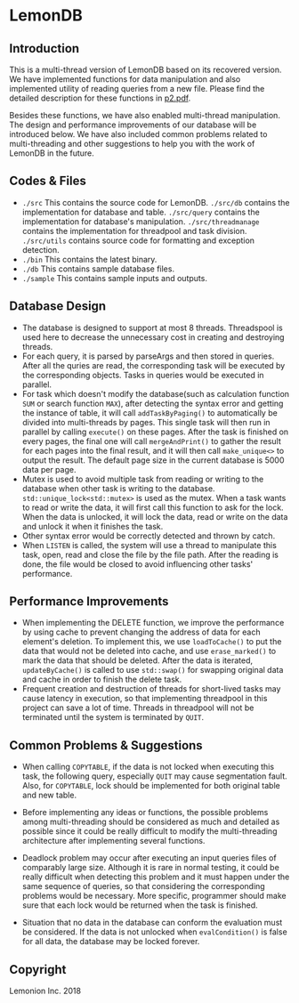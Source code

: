 # LemonDB
## Introduction
This is a multi-thread version of LemonDB based on its recovered version. We have implemented functions for data manipulation and also implemented utility of reading queries from a new file. Please find the detailed description for these functions in [p2.pdf](https://umjicanvas.com/courses/786/files/folder/projects/p2?).

Besides these functions, we have also enabled multi-thread manipulation. The design and performance improvements of our database will be introduced below. We have also included common problems related to multi-threading and other suggestions to help you with the work of LemonDB in the future.

## Codes & Files

- `./src`
   This contains the source code for LemonDB. `./src/db` contains the implementation for database and table. `./src/query` contains the implementation for database's manipulation. `./src/threadmanage` contains the implementation for threadpool and task division. `./src/utils` contains source code for formatting and exception detection.
- `./bin`
   This contains the latest binary.
- `./db`
   This contains sample database files.
- `./sample`
   This contains sample inputs and outputs.



## Database Design
- The database is designed to support at most 8 threads. Threadspool is used here to decrease the unnecessary cost in creating and destroying threads.
- For each query, it is parsed by parseArgs and then stored in queries. After all the quries are read, the corresponding task will be executed by the corresponding objects. Tasks in queries would be executed in parallel.
- For task which doesn't modify the database(such as calculation function `SUM` or search function `MAX`), after detecting the syntax error and getting the instance of table, it will call `addTaskByPaging()` to automatically be divided  into multi-threads by pages. This single task will then run in parallel by calling `execute()` on these pages. After the task is finished on every pages, the final one will call `mergeAndPrint()` to gather the result for each pages into the final result, and it will then call `make_unique<>` to output the result. The default page size in the current database is 5000 data per page.
- Mutex is used to avoid multiple task from reading or writing to the database when other task is writing to the database. `std::unique_lock<std::mutex>` is used as the mutex. When a task wants to read or write the data, it will first call this function to ask for the lock. When the data is unlocked, it will lock the data, read or write on the data and unlock it when it finishes the task.
- Other syntax error would be correctly detected and thrown by catch.
- When `LISTEN` is called, the system will use a thread to manipulate this task, open, read and close the file by the file path. After the reading is done, the file would be closed to avoid influencing other tasks' performance.

## Performance Improvements
- When implementing the DELETE function, we improve the performance by using cache to prevent changing the address of data for each element's deletion. To implement this, we use `loadToCache()` to put the data that would not be deleted into cache, and use `erase_marked()` to mark the data that should be deleted. After the data is iterated, `updateByCache()` is called to use `std::swap()` for swapping original data and cache in order to finish the delete task.
- ​Frequent creation and destruction of threads for short-lived tasks may cause latency in execution, so that implementing threadpool in this project can save a lot of time. Threads in threadpool will not be terminated until the system is terminated by `QUIT`.

## Common Problems & Suggestions
- When calling `COPYTABLE`, if the data is not locked when executing this task, the following query, especially `QUIT` may cause segmentation fault. Also, for `COPYTABLE`, lock should be implemented for both original table and new table.


- Before implementing any ideas or functions, the possible problems among multi-threading should be considered as much and detailed as possible since it could be really difficult to modify the multi-threading architecture after implementing several functions.
- Deadlock problem may occur after executing an input queries files of  comparably large size. Although it is rare in normal testing, it could be really difficult when detecting this problem and it must happen under the same sequence of queries, so that considering the corresponding problems would be necessary. More specific, programmer should make sure that each lock would be returned when the task is finished.
- Situation that no data in the database can conform the evaluation must be considered. If the data is not unlocked when `evalCondition()` is false for all data, the database may be locked forever.



## Copyright

Lemonion Inc. 2018
